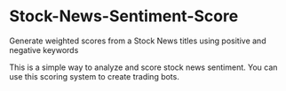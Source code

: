 # Stock-News-Sentiment-Score
Generate weighted scores from a Stock News titles using positive and negative keywords

This is a simple way to analyze and score stock news sentiment. You can use this scoring system to create trading bots.
